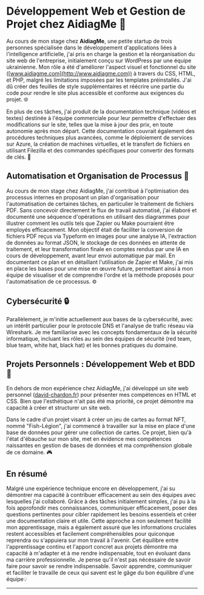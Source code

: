 

# Développement Web et Gestion de Projet chez AidiagMe 🚀

Au cours de mon stage chez **AidiagMe**, une petite startup de trois personnes spécialisée dans le développement d'applications liées à l'intelligence artificielle, j'ai pris en charge la gestion et la réorganisation du site web de l'entreprise, initialement conçu sur WordPress par une équipe ukrainienne. Mon rôle a été d'améliorer l'aspect visuel et fonctionnel du site ([www.aidiagme.com](http://www.aidiagme.com)) à travers du CSS, HTML, et PHP, malgré les limitations imposées par les templates préinstallés. J'ai dû créer des feuilles de style supplémentaires et réécrire une partie du code pour rendre le site plus accessible et conforme aux exigences du projet. 🌐

En plus de ces tâches, j'ai produit de la documentation technique (vidéos et textes) destinée à l'équipe commerciale pour leur permettre d'effectuer des modifications sur le site, telles que la mise à jour des prix, en toute autonomie après mon départ. Cette documentation couvrait également des procédures techniques plus avancées, comme le déploiement de services sur Azure, la création de machines virtuelles, et le transfert de fichiers en utilisant Filezilla et des commandes spécifiques pour convertir des formats de clés. 🔐

## Automatisation et Organisation de Processus 🤖

Au cours de mon stage chez AidiagMe, j'ai contribué à l'optimisation des processus internes en proposant un plan d'organisation pour l'automatisation de certaines tâches, en particulier le traitement de fichiers PDF. Sans concevoir directement le flux de travail automatisé, j'ai élaboré et documenté une séquence d'opérations en utilisant des diagrammes pour illustrer comment les outils tels que Zapier ou Make pourraient être employés efficacement. Mon objectif était de faciliter la conversion de fichiers PDF reçus via Typeform en images pour une analyse IA, l'extraction de données au format JSON, le stockage de ces données en attente de traitement, et leur transformation finale en comptes rendus par une IA en cours de développement, avant leur envoi automatique par mail. En documentant ce plan et en détaillant l'utilisation de Zapier et Make, j'ai mis en place les bases pour une mise en œuvre future, permettant ainsi à mon équipe de visualiser et de comprendre l'ordre et la méthode proposés pour l'automatisation de ce processus. ⚙️

## Cybersécurité 🔒

Parallèlement, je m'initie actuellement aux bases de la cybersécurité, avec un intérêt particulier pour le protocole DNS et l'analyse de trafic réseau via Wireshark. Je me familiarise avec les concepts fondamentaux de la sécurité informatique, incluant les rôles au sein des équipes de sécurité (red team, blue team, white hat, black hat) et les bonnes pratiques du domaine.

## Projets Personnels : Développement Web et BDD 🌟

En dehors de mon expérience chez AidiagMe, j'ai développé un site web personnel ([david-chardon.fr](http://david-chardon.fr)) pour présenter mes compétences en HTML et CSS. Bien que l'esthétique n'ait pas été ma priorité, ce projet démontre ma capacité à créer et structurer un site web.

Dans le cadre d'un projet visant à créer un jeu de cartes au format NFT, nommé "Fish-Légion", j'ai commencé à travailler sur la mise en place d'une base de données pour gérer une collection de cartes. Ce projet, bien qu'à l'état d'ébauche sur mon site, met en évidence mes compétences naissantes en gestion de bases de données et ma compréhension globale de ce domaine. 🎮

## En résumé

Malgré une expérience technique encore en développement, j'ai su démontrer ma capacité à contribuer efficacement au sein des équipes avec lesquelles j'ai collaboré. Grâce à des tâches initialement simples, j'ai pu à la fois approfondir mes connaissances, communiquer efficacement, poser des questions pertinentes pour cibler rapidement les besoins essentiels et créer une documentation claire et utile. Cette approche a non seulement facilité mon apprentissage, mais a également assuré que les informations cruciales restent accessibles et facilement compréhensibles pour quiconque reprendra ou s'appuiera sur mon travail à l'avenir. Cet équilibre entre l'apprentissage continu et l'apport concret aux projets démontre ma capacité à m'adapter et à me rendre indispensable, tout en évoluant dans ma carrière professionnelle.
Je pense qu'il n'est pas nécéssaire de savoir faire pour savoir se rendre indispensable. Savoir apprendre, communiquer et faciliter le travaille de ceux qui savent est le gâge du bon équilibre d'une équipe💡

---

